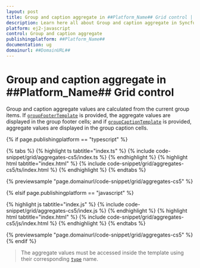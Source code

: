 ```yaml
---
layout: post
title: Group and caption aggregate in ##Platform_Name## Grid control | Syncfusion
description: Learn here all about Group and caption aggregate in Syncfusion ##Platform_Name## Grid control of Syncfusion Essential JS 2 and more.
platform: ej2-javascript
control: Group and caption aggregate 
publishingplatform: ##Platform_Name##
documentation: ug
domainurl: ##DomainURL##
---
```


# Group and caption aggregate in ##Platform_Name## Grid control

Group and caption aggregate values are calculated from the current group items. If [`groupFooterTemplate`](../../api/grid/aggregateColumn/#groupfootertemplate) is provided, the aggregate values are displayed in the group footer cells; and if [`groupCaptionTemplate`](../../api/grid/aggregateColumn/#groupcaptiontemplate) is provided, aggregate values are displayed in the group caption cells.

{% if page.publishingplatform == "typescript" %}

 {% tabs %}
{% highlight ts tabtitle="index.ts" %}
{% include code-snippet/grid/aggregates-cs5/index.ts %}
{% endhighlight %}
{% highlight html tabtitle="index.html" %}
{% include code-snippet/grid/aggregates-cs5/ts/index.html %}
{% endhighlight %}
{% endtabs %}
        
{% previewsample "page.domainurl/code-snippet/grid/aggregates-cs5" %}

{% elsif page.publishingplatform == "javascript" %}

{% highlight js tabtitle="index.js" %}
{% include code-snippet/grid/aggregates-cs5/index.js %}
{% endhighlight %}
{% highlight html tabtitle="index.html" %}
{% include code-snippet/grid/aggregates-cs5/js/index.html %}
{% endhighlight %}
{% endtabs %}

{% previewsample "page.domainurl/code-snippet/grid/aggregates-cs5" %}
{% endif %}

> The aggregate values must be accessed inside the template using their corresponding [`type`](../../api/grid/aggregateColumn/#type)
name.